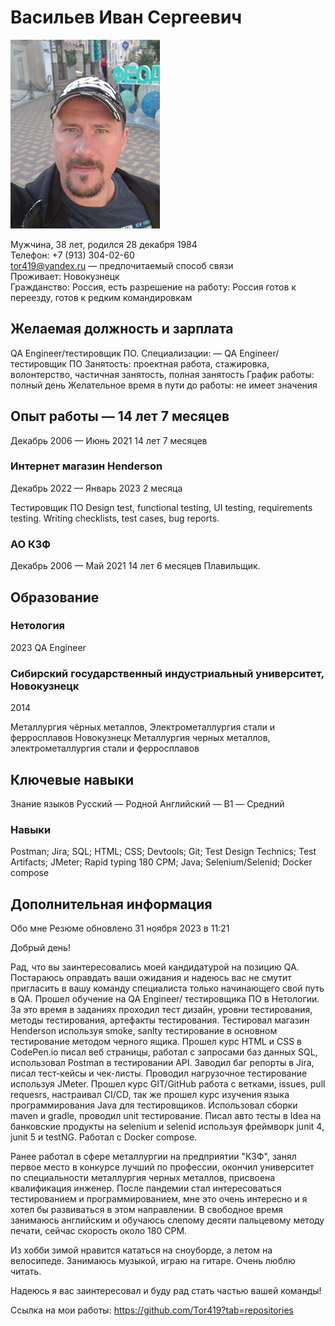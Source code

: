# Васильев Иван Сергеевич
![фото](/img/1663158425981.JPEG)

Мужчина, 38 лет, родился 28 декабря 1984  
Телефон: +7 (913) 304-02-60  
tor419@yandex.ru — предпочитаемый способ связи  
Проживает: Новокузнецк  
Гражданство: Россия, есть разрешение на работу: Россия 
готов к переезду, готов к редким командировкам  

## Желаемая должность и зарплата
QA Engineer/тестировщик ПО.
Специализации:
— QA Engineer/тестировщик ПО
Занятость: проектная работа, стажировка, волонтерство, частичная занятость,
полная занятость
График работы: полный день
Желательное время в пути до работы: не имеет значения

## Опыт работы — 14 лет 7 месяцев
Декабрь 2006 —
Июнь 2021
14 лет 7 месяцев

### Интернет магазин Henderson
Декабрь 2022 — Январь 2023 2 месяца

Тестировщик ПО
Design test, functional testing, UI testing, requirements testing. Writing checklists, test cases, bug reports.

### АО КЗФ
Декабрь 2006 — Май 2021 14 лет 6 месяцев
Плавильщик.

## Образование
### Нетология
2023
QA Engineer

### Сибирский государственный индустриальный университет, Новокузнецк
2014

Металлургия чёрных металлов, Электрометаллургия стали и ферросплавов
Новокузнецк
Металлургия черных металлов, электрометаллургия стали и ферросплавов

## Ключевые навыки
Знание языков Русский — Родной
Английский — B1 — Средний

### Навыки
Postman; Jira; SQL; HTML; CSS; Devtools; Git; Test Design Technics; Test Artifacts; JMeter; Rapid typing 180 CPM; Java; Selenium/Selenid; Docker compose

## Дополнительная информация
Обо мне
Резюме обновлено 31 ноября 2023 в 11:21

Добрый день!

Рад, что вы заинтересовались моей кандидатурой на позицию QA. Постараюсь оправдать ваши ожидания и надеюсь вас не смутит пригласить в вашу команду специалиста только начинающего свой путь в QA. Прошел обучение на QA Engineer/ тестировщика ПО в Нетологии. За это время в заданиях проходил тест дизайн, уровни тестирования, методы тестирования, артефакты тестирования. Тестировал магазин Henderson используя smoke, sanlty тестирование в основном тестирование методом черного ящика. Прошел курс HTML и CSS в CodePen.io писал веб страницы, работал с запросами баз данных SQL, использовал Postman в тестировании API. Заводил баг репорты в Jira, писал тест-кейсы и чек-листы. Проводил нагрузочное тестирование используя JMeter. Прошел курс GIT/GitHub работа с ветками, issues, pull requesrs, настраивал CI/CD, так же прошел  курс изучения языка программирования Java для тестировщиков. Использовал сборки maven и gradle, проводил unit тестирование. Писал авто тесты в Idea на банковские продукты на selenium и selenid используя фреймворк junit 4, junit 5 и testNG. Работал с Docker compose.

Ранее работал в сфере металлургии на предприятии "КЗФ", занял первое место в конкурсе лучший по профессии, окончил университет по специальности металлургия черных металлов, присвоена квалификация инженер. После пандемии стал интересоваться тестированием и программированием, мне это очень интересно и я хотел бы развиваться в этом направлении. В свободное время занимаюсь английским и обучаюсь слепому десяти пальцевому методу печати, сейчас скорость около 180 CPM.

Из хобби зимой нравится кататься на сноуборде, а летом на велосипеде. Занимаюсь музыкой, играю на гитаре. Очень люблю читать.

Надеюсь я вас заинтересовал и буду рад стать частью вашей команды!

Ссылка на мои работы: https://github.com/Tor419?tab=repositories

